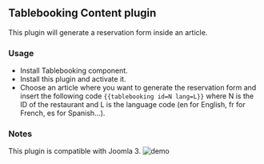 ## Tablebooking Content plugin

This plugin will generate a reservation form inside an article.

### Usage
* Install Tablebooking component.
* Install this plugin and activate it.
* Choose an article where you want to generate the reservation form and insert the following code `{{tablebooking id=N lang=L}}` where N is the ID of the restaurant and L is the language code (en for English, fr for French, es for Spanish...).

### Notes
This plugin is compatible with Joomla 3.
![demo](https://user-images.githubusercontent.com/30523683/224731974-a32df1af-60d1-4aac-bbea-5e240033713b.gif)
